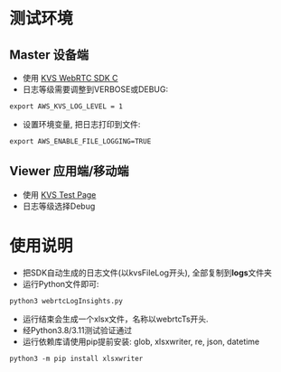 # 测试环境
## Master 设备端
* 使用 [KVS WebRTC SDK C](https://github.com/awslabs/amazon-kinesis-video-streams-webrtc-sdk-c) 
* 日志等级需要调整到VERBOSE或DEBUG:
```
export AWS_KVS_LOG_LEVEL = 1
```
* 设置环境变量, 把日志打印到文件:
```
export AWS_ENABLE_FILE_LOGGING=TRUE
```
## Viewer 应用端/移动端
* 使用 [KVS Test Page](https://awslabs.github.io/amazon-kinesis-video-streams-webrtc-sdk-js/examples/index.html)
* 日志等级选择Debug

# 使用说明
* 把SDK自动生成的日志文件(以kvsFileLog开头), 全部复制到**logs**文件夹
* 运行Python文件即可:
```
python3 webrtcLogInsights.py
```
* 运行结束会生成一个xlsx文件，名称以webrtcTs开头.
* 经Python3.8/3.11测试验证通过
* 运行依赖库请使用pip提前安装: glob, xlsxwriter, re, json, datetime
``` 
python3 -m pip install xlsxwriter
```
